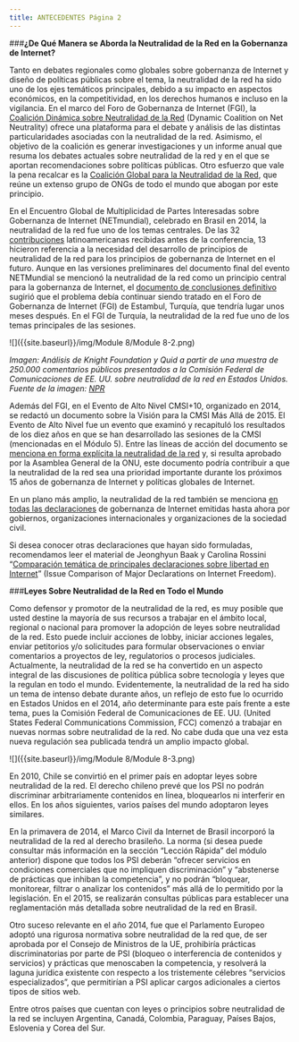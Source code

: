 ```yaml
---
title: ANTECEDENTES Página 2
---
```


###**¿De Qué Manera se Aborda la Neutralidad de la Red en la Gobernanza de Internet?**

Tanto en debates regionales como globales sobre gobernanza de Internet y diseño de políticas públicas sobre el tema, la neutralidad de la red ha sido uno de los ejes temáticos principales, debido a su impacto en aspectos económicos, en la competitividad, en los derechos humanos e incluso en la vigilancia. En el marco del Foro de Gobernanza de Internet (FGI), la <a href="http://www.networkneutrality.info/" target="_blank">Coalición Dinámica sobre Neutralidad de la Red</a> (Dynamic Coalition on Net Neutrality) ofrece una plataforma para el debate y análisis de las distintas particularidades asociadas con la neutralidad de la red. Asimismo, el objetivo de la coalición es generar investigaciones y un informe anual que resuma los debates actuales sobre neutralidad de la red y en el que se aportan recomendaciones sobre políticas públicas. Otro esfuerzo que vale la pena recalcar es la <a href="https://www.thisisnetneutrality.org/" target="_blank">Coalición Global para la Neutralidad de la Red</a>, que reúne un extenso grupo de ONGs de todo el mundo que abogan por  este principio. 

En el Encuentro Global de Multiplicidad de Partes Interesadas sobre Gobernanza de Internet (NETmundial), celebrado en Brasil en 2014, la neutralidad de la red fue uno de los temas centrales. De las 32 <a href="http://content.netmundial.br/docs/contribs" target="_blank">contribuciones</a> latinoamericanas recibidas antes de la conferencia, 13 hicieron referencia a la necesidad del desarrollo de principios de neutralidad de la red para los principios de gobernanza de Internet en el futuro. Aunque en las versiones preliminares del documento final del evento NETMundial se mencionó la neutralidad de la red como un principio central para la gobernanza de Internet, el <a href="http://netmundial.br/wp-content/uploads/2014/04/NETmundial-Multistakeholder-Document.pdf" target="_blank">documento de conclusiones definitivo</a> sugirió que el problema debía continuar siendo tratado en el Foro de Gobernanza de Internet (FGI) de Estambul, Turquía, que tendría lugar unos meses después. En el FGI de Turquía, la neutralidad de la red fue uno de los temas principales de las sesiones. 

![]({{site.baseurl}}/img/Module 8/Module 8-2.png)
<p><i>Imagen:  Análisis de Knight Foundation y Quid a partir de una muestra de 250.000 comentarios públicos presentados a la Comisión Federal de Comunicaciones de EE. UU. sobre neutralidad de la red en Estados Unidos. Fuente de la imagen: <a href="http://www.npr.org/blogs/alltechconsidered/2014/08/12/339710293/a-fascinating-look-inside-those-1-1-million-open-internet-comments" target="_blank">NPR</a></i></p>

Además del FGI, en el Evento de Alto Nivel CMSI+10, organizado en 2014, se redactó un documento sobre la Visión para la CMSI Más Allá de 2015. El Evento de Alto Nivel fue un evento que examinó y recapituló los resultados de los diez años en que se han desarrollado  las sesiones de la CMSI (mencionadas en el Módulo 5). Entre las líneas de acción del documento se <a href="https://www.accessnow.org/blog/2014/07/10/reflections-on-the-wsis10-high-level-event" target="_blank">menciona en forma explícita la neutralidad de la red</a> y, si resulta aprobado por la Asamblea General de la ONU, este documento podría contribuir a que la neutralidad de la red sea una prioridad importante durante los próximos 15 años de gobernanza de Internet y políticas globales de Internet.

En un plano más amplio, la neutralidad de la red también se menciona <a href="https://bestbits.net/wp-uploads/2013/10/ChartConceptNote_MB_CR.pdf" target="_blank">en todas las declaraciones</a> de gobernanza de Internet emitidas hasta ahora por gobiernos, organizaciones internacionales y organizaciones de la sociedad civil. 

Si desea conocer otras declaraciones que hayan sido formuladas, recomendamos leer el material de Jeonghyun Baak y Carolina Rossini “<a href="https://bestbits.net/wp-uploads/2013/10/ChartConceptNote_MB_CR.pdf" target="_blank">Comparación temática de principales declaraciones sobre libertad en Internet</a>” (Issue Comparison of Major Declarations on Internet Freedom).

###**Leyes Sobre Neutralidad de la Red en Todo el Mundo**

Como defensor y promotor de la neutralidad de la red, es muy posible que usted destine la mayoría de sus recursos a trabajar en el ámbito local, regional o nacional para promover la adopción de leyes sobre neutralidad de la red. Esto puede incluir acciones de lobby, iniciar acciones legales, enviar petitorios y/o solicitudes para formular observaciones o enviar  comentarios a proyectos de ley, regulatorios o procesos judiciales. Actualmente, la neutralidad de la red se ha convertido en un aspecto integral de las discusiones  de política pública sobre tecnología y leyes que la regulan en todo el mundo. Evidentemente, la neutralidad de la red ha sido un tema de intenso debate durante años, un reflejo de esto fue lo ocurrido en Estados Unidos en el 2014, año determinante para este país frente a este tema, pues la Comisión Federal de Comunicaciones de EE. UU. (United States Federal Communications Commission, FCC) comenzó a trabajar en nuevas normas sobre neutralidad de la red. No cabe duda que una vez esta nueva regulación sea publicada tendrá un amplio impacto global.

![]({{site.baseurl}}/img/Module 8/Module 8-3.png)

En 2010, Chile se convirtió en el primer país en adoptar leyes sobre neutralidad de la red. El derecho chileno prevé que los PSI no podrán discriminar arbitrariamente contenidos en línea, bloquearlos ni interferir en ellos. En los años siguientes, varios países del mundo adoptaron leyes similares.

En la primavera de 2014, el Marco Civil da Internet de Brasil incorporó la neutralidad de la red al derecho brasileño. La norma (si desea puede consultar más información en la sección “Lección Rápida” del módulo anterior) dispone que todos los PSI deberán “ofrecer servicios en condiciones comerciales que no impliquen discriminación” y “abstenerse de prácticas que inhiban la competencia”, y no podrán “bloquear, monitorear, filtrar o analizar los contenidos” más allá de lo permitido por la legislación. En el 2015, se realizarán consultas públicas para establecer una reglamentación más detallada sobre neutralidad de la red en Brasil.

Otro suceso relevante en el año 2014,  fue que el Parlamento Europeo adoptó una rigurosa normativa sobre neutralidad de la red que, de ser aprobada por el Consejo de Ministros de la UE, prohibiría prácticas discriminatorias por parte de PSI (bloqueo o interferencia de contenidos y servicios) y prácticas que menoscaben la competencia, y resolverá la laguna jurídica existente con respecto a los tristemente célebres “servicios especializados”, que permitirían a PSI aplicar cargos adicionales a ciertos tipos de sitios web.

Entre otros países que cuentan con leyes o principios sobre neutralidad de la red se incluyen Argentina, Canadá, Colombia, Paraguay, Países Bajos, Eslovenia y Corea del Sur. 
